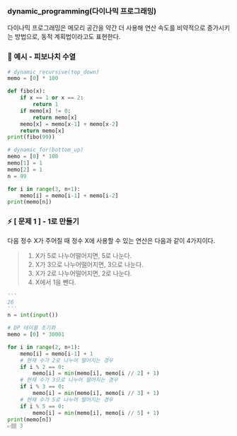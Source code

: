 ### dynamic_programming(다이나믹 프로그래밍)
다이나믹 프로그래밍은 메모리 공간을 약간 더 사용해 연산 속도를 비약적으로 증가시키는 방법으로, 동적 계획법이라고도 표현한다.

### 📍 예시 - 피보나치 수열
```python
# dynamic_recursive(top_down)
memo = [0] * 100

def fibo(x):
    if x == 1 or x == 2:
        return 1
    if memo[x] != 0:
        return memo[x]
    memo[x] = memo[x-1] + memo[x-2]
    return memo[x]
print(fibo(99))
```

```python
# dynamic_for(bottom_up)
memo = [0] * 100
memo[1] = 1
memo[2] = 1
n = 99

for i in range(3, n+1):
    memo[i] = memo[i-1] + memo[i-2]
print(memo[n])
```

### ⚡️ [ 문제 1 ] - 1로 만들기
다음 정수 X가 주어질 때 정수 X에 사용할 수 있는 연산은 다음과 같이 4가지이다.
>1. X가 5로 나누어떨어지면, 5로 나눈다.
>2. X가 3으로 나누어떨어지면, 3으로 나눈다.
>3. X가 2로 나누어떨어지면, 2로 나눈다.
>4. X에서 1을 뺀다.

```python
'''
26
'''
n = int(input())

# DP 테이블 초기화
memo = [0] * 30001

for i in range(2, n+1):
    memo[i] = memo[i-1] + 1
    # 현재 수가 2로 나누어 떨어지는 경우
    if i % 2 == 0:
        memo[i] = min(memo[i], memo[i // 2] + 1)
    # 현재 수가 3으로 나누어 떨어지는 경우
    if i % 3 == 0:
        memo[i] = min(memo[i], memo[i // 3] + 1)
    # 현재 수가 5로 나누어 떨어지는 경우
    if i % 5 == 0:
        memo[i] = min(memo[i], memo[i // 5] + 1)
print(memo[n])
👉🏽 3
```